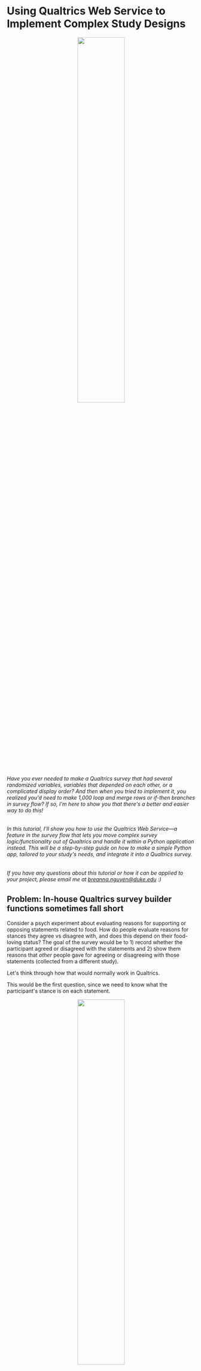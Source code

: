 # Using Qualtrics Web Service to Implement Complex Study Designs

<p align="center">
  <img src="pics/main.png" width="50%">
</p>

###### Have you ever needed to make a Qualtrics survey that had several randomized variables, variables that depended on each other, or a complicated display order? And then when you tried to implement it, you realized you'd need to make 1,000 loop and merge rows or if-then branches in survey flow? If so, I'm here to show you that there's a better and easier way to do this!

###### In this tutorial, I’ll show you how to use the Qualtrics Web Service—a feature in the survey flow that lets you move complex survey logic/functionality out of Qualtrics and handle it within a Python application instead. This will be a step-by-step guide on how to make a simple Python app, tailored to your study's needs, and integrate it into a Qualtrics survey. 

###### If you have any questions about this tutorial or how it can be applied to your project, please email me at breanna.nguyen@duke.edu :)

## Problem: In-house Qualtrics survey builder functions sometimes fall short

Consider a psych experiment about evaluating reasons for supporting or opposing statements related to food. How do people evaluate reasons for stances they agree vs disagree with, and does this depend on their food-loving status? The goal of the survey would be to 1) record whether the participant agreed or disagreed with the statements and 2) show them reasons that *other* people gave for agreeing or disagreeing with those statements (collected from a different study). 

Let's think through how that would normally work in Qualtrics.

This would be the first question, since we need to know what the participant's stance is on each statement.

<p align="center">
  <img src="pics/pic1.png" width="50%">
</p>

Here's where it get's complicated. I want the next questions to be about a random subset of the statements, and for each selected statement, we will show a randomly selected subset of reasons. I already have the reasons given by other people, so it should be easy, right? ... right?

I created this example of what I want to show for the next questions. I want to show 5 topics and 4 reasons for each topic. In the end, participants will see 20 of these questions.

<p align="center">
  <img src="pics/pic2.png" width="50%">
</p>

How many things are going to be varying across questions?
1) The title
2) The agreement value (whether the reason was for agreeing or disagreeing with the statement)
3) The statement itself
4) The reason-giver's food-loving status
5) The reason
6) The agreement value again (but in the question)
7) The statement again (but in the question)

It's even more complicated than just randomizing these variables, since 1, 3, and 7 have to match, 2 and 6 have to match, and 4 and 5 have to correspond to the previously collected reason data. If there are around 10 topics, ~50 reasons for each position, and 2 possible food-loving statuses (Foodie or Non-Foodie) and 2 agreement values (Agree or Disagree), there's thousands of possible combinations for each question! Also, we need to keep in mind that these questions all depend on what stance the participant took in the previous question.

<p align="center">
  <img src="pics/pic3.png" width="50%">
</p>
This usually handled in with loop and merge, embedded data randomization, or display logic. But who wants to think through these 1000s of combinations and manually enter them? Not me.

## Solution: Handle randomization in a Python app and connect it back to your survey using Web Service

In a nutshell, web service is way for your survey to communicate with an external web application in real time. It sends data out from Qualtrics responses and receives data back from your web app. Qualtrics survey information will be sent to the web app in the form of URL parameters, and data will be sent back in a JSON format.

<p align="center">
  <img src="pics/pic4.png" width="50%">
</p>

### Why should you try it?
- Allows you to have far more complex study designs without the hassle of the built-in Qualtrics tools
- Implementation is much faster
- Allows you to easily reproduce studies with small changes
	- Imagine changing a few lines of code rather than 1000 blocks when you want to duplicate your study for different conditions
- Allows us to still use the best of Qualtrics’ features
	- Qualtrics is the industry standard for survey design for a reason: it gracefully handles data collection across hundreds and thousands of people, and it's UI/UX elements are great for psych research purposes

### But wait, how do I even make my own web app? Where do I host it? How does Qualtrics know where to find it and what information to extract from it?

There are an infinite number of ways to make a web app. In this tutorial, I'll be showing you how to implement it with Python and Flask (a web framework for Python) and host it on python anywhere, a *free* hosting platform for Python apps.
<p align="center">
  <img src="pics/pic5.png" width="50%">
</p>

## Step-by-step guide

### Step 1: Set up beginning of Qualtrics survey as usual

First, we'll need to create a Qualtrics survey and its necessary parts before switching to the web app. For the study I described earlier, I would make this question first, since the future questions depend on the participant's answers to this one. 

<p align="center">
  <img src="pics/pic1.png" width="50%">
</p>

### Step 2: Make one example of the block you want to repeat (so you can take note of the language, format, etc. that should be accounted for).

Now, we need to make an example of what the future questions will look like. This will help us remember what exactly needs to be passed back from the web app. For our example study, it'll be this question.
<p align="center">
  <img src="pics/pic2.png" width="50%">
</p>

Recall the structure of this question and the interdependencies of the variables.

<p align="center">
  <img src="pics/pic3.png" width="50%">
</p>

### Step 3: Set some embedded variables (to be used later)

I mentioned earlier that information from the survey will be passed to the web app using URL parameters. So, we need to set some embedded variables that refer to the answers that the participant gave to the intake questions. **Make sure this embedded variable block comes after the intake questions, otherwise they will be blank.**

<p align="center">
  <img src="pics/pic6.png" width="50%">
</p>

On the left hand side of the equals sign are the variable names I set for each statement. On the right hand side is the Qualtrics convention for referring to the participant's answer to those questions.

To find them:
1) Click "Set a Value Now" after giving the variable a name
2) A box should appear that is pre-populated with "Custom Value", click the down-arrow nect to it
3) Click "Insert Piped Text"
4) Click "Survey Question"
5) Find the question you want to refer to. If there are multiple sub-questions, find the specific one that the current variable should be set to
	1) Note: You're able to set embedded variables for many things, but what we want here is the participant's answer. Don't set the variable to the description or a recode of the answer. What you're looking for should simply be the question and nothing else.

<p align="center">
  <img src="pics/pic7.png" width="50%">
</p>

### Step 4: Make and host your web app

#### Step 4a: Make a pythonanywhere account

Now, we will switch from making the survey to building our custom web app. We need to start by creating an account on https://www.pythonanywhere.com. Whatever your username is, the URL to your website will be {username}.pythonanywhere.com.

**You do NOT need any of the paid features. Follow the steps to make a free account.**

#### Step 4b: Navigate to the Web tab

<p align="center">
  <img src="pics/pic8.png" width="50%">
</p>

#### Step 4c: Add a new web app

You'll be asked if you want to upgrade to use a custom domain name. Just click next to continue.

<p align="center">
  <img src="pics/pic9.png" width="50%">
</p>
#### Step 4d: Select Flask

<p align="center">
  <img src="pics/pic10.png" width="50%">
</p>
#### Step 4d: Select a Python version

You can default to the most recent one.

<p align="center">
  <img src="pics/pic11.png" width="50%">
</p>

#### Step 4e: Set your main file

This will already be filled in for you. You can change the file name to whatever you want, but I like it to be app.py. Click next to continue.

<p align="center">
  <img src="pics/pic12.png" width="50%">
</p>

#### Step 4f: Navigate to the web app file directory

After loading for a bit, you'll be plopped into your web dashboard. This is the home base for your web app. You can navigate to this page at any point by selecting "Web" in the nav bar.

Notice the highlighted URL. That's how your website will be accessed. If you click on it right after creating the web app, it should take you to a page that just says "Hello from Flask!". This is just the default page that pythonanywhere sets.

Also notice the "Best before date:". Because this is a free account, pythonanywhere will disable your site if it notices that you haven't "renewed" it in 3 months. If your project is longer than that, you just have to click the yellow button periodically to push this date back.

<p align="center">
  <img src="pics/pic13.png" width="50%">
</p>

If you scroll down on this page, you'll find a place to see the access and error logs, how much traffic the site is getting, and other useful things. What we want to do now is find the file directory.

<p align="center">
  <img src="pics/pic14.png" width="50%">
</p>

You'll be taken to this page.

<p align="center">
  <img src="pics/pic15.png" width="50%">
</p>

#### Step 4g: Upload necessary data

Recall that my study design requires reasons that *other* people gave for supporting or opposing food statements. This means that I need an exported and cleaned set of reasons to draw from. You can use the yellow "Upload a file button" to upload datasets like these into your app. I prefer to have them in csv format.

#### Step 4h: Open app.py and do some initial setup

When you open app.py, you should see this:

```python
# A very simple Flask Hello World app for you to get started with...

from flask import Flask

app = Flask(__name__)

@app.route('/')
def hello_world():
    return 'Hello from Flask!'
```

This is what was generating that page we saw when we clicked our link in Step 4f. Now, we should transform this template into what we need for the survey.

First, we need to import the necessary dependencies and initialize some variables that pythonanywhere needs to read our files and run the app.

We can replace everything above `@app.route('/')` with this:

```python
from flask import Flask, request, jsonify
import os.
import random
import pandas as pd

# initialize app stuff
app = Flask(__name__)
app.secret_key = 'w1T4HZqg3mKwgRE712bFS8am0GeOT9Co'
BASE_DIR = os.path.dirname(os.path.abspath(__file__))
```

Flask is the web framework we're implementing, and it comes with some handy functions like `request`, which can extract data from the URL, and `jsonify`, which can turn python data objects into JSON objects.

> I don't have a concrete explanation for the code below that. I just know that these lines are necessary for pythonanywhere to know where your files are and what to run. You can copy and past exactly what I have here, even the secret key (this is a random string I generated).

#### Step 4i: Create the main page of the app

In the example that pythonanywhere gave us for this file, we saw `@app.route('/')`. This line defines what is loaded when the URL is accessed. This usually loads the "homepage" of a website, since there is nothing after the `/`. 

> For example, if we defined an additional page called  with `@app.route('/next_page')`, it could be accessed by going to the URL dibs.pythonanywhere.com/next_page. However, for integration with Qualtrics, other pages don't matter, so we'll just stick with the main page.

Here is how I'm going to set up the main page. Please read the comments to see why I did what I did.

```python

# Recall that I had titles for the questions. I also wanted to store the statments themelves. Here, I created a dictionary of this info that I can refer to later in the code.

TOPIC_INFO = {
    "pineapple": {
        "title": "PINEAPPLE ON PIZZA",
        "statement": "Pineapple belongs on pizza."
    },
    "egg_ketchup": {
        "title": "KETCHUP ON EGGS",
        "statement": "Ketchup should never go on eggs."
    },
    "spicy": {
        "title": "SPICY FOOD",
        "statement": "Spicy food makes every meal better."
    },
    "breakfast": {
        "title": "BREAKFAST FOR DINNER",
        "statement": "Breakfast foods taste better at night."
    },
    "sushi": {
        "title": "SUSHI",
        "statement": "Sushi is overrated."
    },
    "cilantro": {
        "title": "CILANTRO",
        "statement": "Cilantro ruins any dish it’s in."
    },
    "sweet_salty": {
        "title": "SWEET AND SALTY",
        "statement": "Sweet and salty flavors should never be mixed."
    },
    "fries_ketchup": {
        "title": "FRENCH FRIES",
        "statement": "French fries taste better without ketchup."
    },
    "soup": {
        "title": "SOUP AS A MEAL",
        "statement": "Soup should never count as a full meal."
    },
    "avocado": {
        "title": "AVOCADO TOAST",
        "statement": "Avocado toast is worth the hype."
    }
}

@app.route('/')
def index():
# Changed the name to index here because this is a common convention in Flask
    
    # Read in dataframe that I will be pulling the reasons from
    df = pd.read_csv(os.path.join(BASE_DIR, 'food_reasons.csv'))
    
    # Initialize a list of the topics
    # Make sure that these variables names match the ones you made in Qualtrics
    all_topics = [
        "pineapple", "egg_ketchup", "spicy", "breakfast",
        "sushi", "cilantro", "sweet_salty",
        "fries_ketchup", "soup", "avocado"
    ]
    
    # request.arge.get(x) retrieves the information from the x URL parameter
    # This results in a dictionary with values like pineapple: Agree, egg_ketchup: Disagree ... avocado: Agree
    topic_values = {t: request.args.get(t) for t in all_topics}

    # Create a list of the topics for which the participants did NOT say they were unsure (We did not collect reasons for why people were unsure)
    # This loops through all of the keys in the topic_values dict and records it only if the value =/= Unsure
    topics = [
        name for name, value in topic_values.items()
        if value != "Unsure"
    ]

    # Randomly sample 5 of the valid topics
    sampled_topics = random.sample(topics, 5)

    # Initialize a list to later store the "table" data
    table_data = []
    
    # Loop through each topic in the sampled_topics list
    for topic in sampled_topics:

        # Retrieve "info" (title & statement) for the topic we're currently on
        info = TOPIC_INFO[topic]
        
        # Get the agreement value (Agree or Disagree) for the topic we're currently on
        # This value will match what the participant stated in the intake block
        agree_value = topic_values[topic]
        
        # Filter the dataframe for rows that pertain to this specific topic AND are in agreement with the participant
        filtered_df = df[(df["statement"] == topic) & (df["agree"] == agree_value)]
        
        # Randomly sample 4 rows
        sampled_rows = filtered_df.sample(n=4, replace=False)
        
        # Loop through each row to retrieve relevant info
        for j, (_, row) in enumerate(sampled_rows.iterrows(), start = 1):
            
            # Get the title
            title = info["title"]
            
            # Get the wording 
            # This will be AGREEING or DISAGREEING, which is part of the first sentence in the question
            reason_agree1 = agree_value.upper() + "ING"
            
            # Get the statement
            statement = info["statement"]
            
            # Get reason giver's food-loving status from the row
            group = row["food_status"]
            
            # Get reason from the row
            reason = row["reason"]
            
            # Get the wording again
            # This will be agree or disagree, which is used in the last part of the question
            reason_agree2 = agree_value.lower()
            
            # Put the statement in lowercase so it can be part of a question
            question = statement.lower()
            
            # Append all of this data to the 'table'
            table_data.append({
                "topic": topic,
                "title": title,
                "reason_agree1": reason_agree1,
                "statement": statement,
                "reason": reason,
                "group": party,
                "reason_agree2": reason_agree2,
                "question": question
            })

    # VERY IMPORTANT: Return the entire table in JSON format
    return jsonify(table_data) 
```

#### Step 4j: Return to the Web dashboard and reload the app

See the photo in Step 4f. Hit the green reload button to recompile your app using the new code.

Now, if you try to access the URL again, it'll throw an error. Why is that? You can check the error logs (lower down in the dashboard), but I'll explain why: 

We haven't passed any information into the website yet. In the code, we loop through the URL parameters to get the Agree/Disagree values from the participant, but since we're just accessing the URL and passing no extra information, the code doesn't know what to loop through and sample.

### Step 5: Test your web app

Well how do we test the app without having the Qualtrics part set up yet? We pass in dummy data.

Our code is looking for something like `pineapple=Agree&egg_ketchup=Disagree` (and so on) in the URL. All we need to do is write a URL with all the responses hard coded. 

In general, URL parameters are in this format: url.com/?key1=value1&key2=value2 ...

Therefore, this is the URL we should go to in order to test the site: 
dibs.pythonanywhere.com/?pineapple=Agree&egg_ketchup=Agree&spicy=Agree&breakfast=Agree&sushi=Agree&cilantro=Agree&sweet_salty=Agree&fries_ketchup=Agree&soup=Agree&avocado=Agree

Now, if all goes well, accessing this link in your browser will return a wall of text in JSON format. If not, head to the error log to do some troubleshooting.

### Step 6: Return to Qualtrics and connect it all together

Now that we have a functional web app, we need to go back to Qualtrics and connect all the pieces.

#### Step 6a: Add a web service block in the survey flow

**Make sure this is AFTER the embedded variable block and BEFORE the repeated questions block**

<p align="center">
  <img src="pics/pic16.png" width="50%">
</p>
#### Step 6b: Retrieve website outputs and set as embedded variables
Paste the URL you used to test the website into the box and hit "Test"

> You might be wondering, there are just hardcoded values here, don't we want it to match up with what the participant said in the previous question? The answer is yes, but if we do that before "testing" the website, it'll return nothing (as I explained in 4j). So, these hardcoded variables are still needed for the web service to know what information will be passed back.


<p align="center">
  <img src="pics/pic17.png" width="50%">
</p>

A window should pop up with all of the returned data. Select "All" at the top of the page and then hit the green "Add Embedded Data" button.
<p align="center">
  <img src="pics/pic18.png" width="50%">
</p>

Now the website variables are set as embedded data. Make sure to save your changes by hitting "Apply" in the bottom right-hand corner.

#### Step 6c: Replace the hard-coded participant responses in the URL with the variable that actually represents their answer

Now we need to replace all the "Agree"s in the URL with participants' actual answers. Luckily, we've already set them as embedded variables prior to the Web Service block. All we need to do is retrieve the variable names for these and populate the URL with this new value. 

I like to find this variable by acting like I'm going to set a new embedded variable, seeing what it's name is, and copying and pasting that over into the URL.

<p align="center">
  <img src="pics/pic19.png" width="50%">
</p>

> You might be wondering, why did we set the embedded variables just to make new variables that refer to those original variables? Well, we didn't *need* to, but it just made it easier to copy and paste all 10 answers. Rather than pasting the longer and non-intuitive variable name for selected answers, we can paste the shorter embedded variable values.

Here, I found that the embedded variable for the pineapple question is `${e://Field/pineapple}`. I can then infer that all of them will be in a similar format `${e://Field/STATEMENT}`. Therefore, the new URL should be: https://dibs.pythonanywhere.com/?pineapple=${e://Field/pineapple}&egg_ketchup=${e://Field/egg_ketchup}&spicy=${e://Field/spicy}&breakfast=${e://Field/breakfast}&sushi=${e://Field/sushi}&cilantro=${e://Field/cilantro}&sweet_salty=${e://Field/sweet_salty}&fries_ketchup=${e://Field/fries_ketchup}&soup=${e://Field/soup}&avocado=${e://Field/avocado}

#### Step 6d: Format and duplicate the repeated questions

Now, we need to go back to the example question we made in Step 2 and replace all the variables that change across questions with the data being sent by the web app.

For example, I would replace the SPICY FOOD title with what the website is passing as the title using Piped Text. You should be able to find the variable you're looking for in the embedded data fields. Based on how I set up the web app and the Web Service, the first title is indexed as `${e://Field/0.title}`. 

<p align="center">
  <img src="pics/pic20.png" width="50%">
</p>

Now, replace *all* of the variables like that and you should be left with something like this.

<p align="center">
  <img src="pics/pic21.png" width="50%">
</p>

We've created the first question, but now we need to duplicate this question for each set of information returned by the web app. For this example, we are displaying 20 total reasons, so we need 20 copies of this question.

Notice how the embedded data variables in that first block include `0.` before the actual variable name. This is what will change across those 20 copies. For the next block, the title should be `${e://Field/1.title}`, the next should be `${e://Field/2.title}`, and so on. Since we started at 0, the last block should be `${e://Field/19.title}`. 

>This works with how my app is set up, but if you did it a different way, you'd need to check that the sequence of variables follows this pattern.

**That's it! Now, you should have a working Qualtrics survey with Web Service integration.** 

## Conclusion

I have found that this approach has made survey-building in Qualtrics much easier and more efficient. Before learning this, I would toil over making surveys for hours and hours with some successes and many failures. This approach particularly useful for duplicating studies across conditions. Now, I just have to change a few lines of code rather than giant sets of survey flow elements. This method is fast (the web app takes less than a second to return information) and free, and I hope you will also find it helpful in your work.
